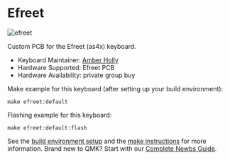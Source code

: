 # Efreet

![efreet](https://i.imgur.com/Lh6WLuIl.jpg)

Custom PCB for the Efreet (as4x) keyboard.

* Keyboard Maintainer: [Amber Holly](https://github.com/amberstarlight)
* Hardware Supported: Efreet PCB
* Hardware Availability: private group buy

Make example for this keyboard (after setting up your build environment):

    make efreet:default

Flashing example for this keyboard:

    make efreet:default:flash

See the [build environment setup](https://docs.qmk.fm/#/getting_started_build_tools) and the [make instructions](https://docs.qmk.fm/#/getting_started_make_guide) for more information. Brand new to QMK? Start with our [Complete Newbs Guide](https://docs.qmk.fm/#/newbs).
